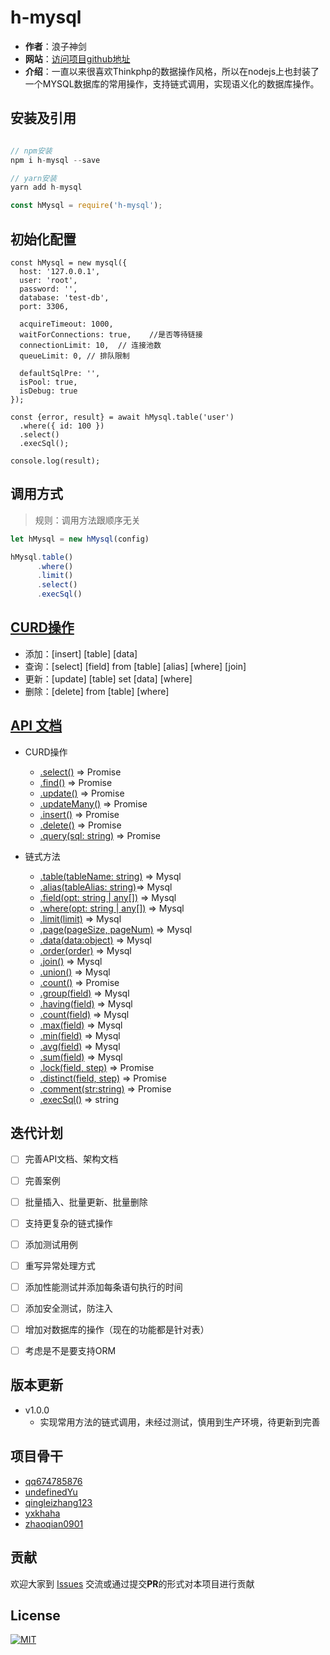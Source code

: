# h-mysql

* **作者**：浪子神剑
* **网站**：[访问项目github地址](https://github.com/haizlin/h-mysql)
* **介绍**：一直以来很喜欢Thinkphp的数据操作风格，所以在nodejs上也封装了一个MYSQL数据库的常用操作，支持链式调用，实现语义化的数据库操作。

## 安装及引用

```javascript

// npm安装
npm i h-mysql --save

// yarn安装
yarn add h-mysql

const hMysql = require('h-mysql');
```

## 初始化配置
```javascriipt
const hMysql = new mysql({
  host: '127.0.0.1',
  user: 'root',
  password: '',
  database: 'test-db',
  port: 3306,

  acquireTimeout: 1000,
  waitForConnections: true,    //是否等待链接  
  connectionLimit: 10,  // 连接池数
  queueLimit: 0, // 排队限制 

  defaultSqlPre: '',
  isPool: true,
  isDebug: true
});

const {error, result} = await hMysql.table('user')
  .where({ id: 100 })
  .select()
  .execSql();

console.log(result);
```

## 调用方式
> 规则：调用方法跟顺序无关
```javascript
let hMysql = new hMysql(config)

hMysql.table()
      .where()
      .limit()
      .select()
      .execSql()
```

## [CURD操作](./docs/api.md)
* 添加：[insert] [table] [data]
* 查询：[select] [field] from [table] [alias] [where] [join]
* 更新：[update] [table] set [data] [where]
* 删除：[delete] from [table] [where]

## [API 文档](./docs/api.md)
* CURD操作
  * [.select()]() ⇒ Promise
  * [.find()]() ⇒ Promise
  * [.update()]() ⇒ Promise
  * [.updateMany()]() ⇒ Promise
  * [.insert()]() ⇒ Promise
  * [.delete()]() ⇒ Promise
  * [.query(sql: string)]() ⇒ Promise

* 链式方法
  * [.table(tableName: string)]() ⇒ Mysql
  * [.alias(tableAlias: string)]()⇒ Mysql
  * [.field(opt: string | any[])]() ⇒ Mysql
  * [.where(opt: string | any[])]() ⇒ Mysql
  * [.limit(limit)]() ⇒ Mysql
  * [.page(pageSize, pageNum)]() ⇒ Mysql
  * [.data(data:object)]() ⇒ Mysql
  * [.order(order)]() ⇒ Mysql
  * [.join()]() ⇒ Mysql
  * [.union()]() ⇒ Mysql
  * [.count()]() ⇒ Promise
  * [.group(field)]() ⇒ Mysql
  * [.having(field)]() ⇒ Mysql
  * [.count(field)]() ⇒ Mysql
  * [.max(field)]() ⇒ Mysql
  * [.min(field)]() ⇒ Mysql
  * [.avg(field)]() ⇒ Mysql
  * [.sum(field)]() ⇒ Mysql
  * [.lock(field, step)]() ⇒ Promise
  * [.distinct(field, step)]() ⇒ Promise
  * [.comment(str:string)]() ⇒ Promise
  * [.execSql()]() ⇒ string

## 迭代计划
- [ ] 完善API文档、架构文档
- [ ] 完善案例
- [ ] 批量插入、批量更新、批量删除
- [ ] 支持更复杂的链式操作
- [ ] 添加测试用例
- [ ] 重写异常处理方式
- [ ] 添加性能测试并添加每条语句执行的时间
- [ ] 添加安全测试，防注入
- [ ] 增加对数据库的操作（现在的功能都是针对表）
- [ ] 考虑是不是要支持ORM


## 版本更新
* v1.0.0
  * 实现常用方法的链式调用，未经过测试，慎用到生产环境，待更新到完善

## 项目骨干
- [qq674785876](https://github.com/qq674785876)
- [undefinedYu](https://github.com/undefinedYu)
- [qingleizhang123](https://github.com/qingleizhang123)
- [yxkhaha](https://github.com/yxkhaha)
- [zhaoqian0901](https://github.com/zhaoqian0901)

## 贡献
欢迎大家到 [Issues](https://github.com/haizlin/h-mysql/issues) 交流或通过提交**PR**的形式对本项目进行贡献

## License
[![MIT](http://api.haizlin.cn/api?mod=interview&ctr=issues&act=generateSVG&type=h-mysql)](https://github.com/haizlin/h-mysql/LICENSE)
